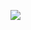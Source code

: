 ![](https://user-images.githubusercontent.com/16266909/93783032-d5f54300-fc5d-11ea-8b81-1bdb2c06ed9f.jpg)
